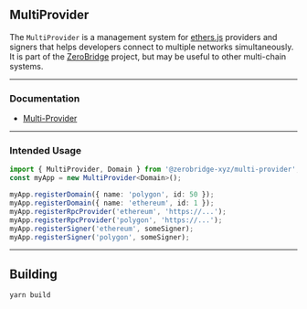 ## MultiProvider

The `MultiProvider` is a management system for
[ethers.js](https://docs.ethers.io/v5/) providers and signers that helps
developers connect to multiple networks simultaneously. It is part
of the [ZeroBridge](https://github.com/zerobridge-xyz/zerobridge-monorepo) project, but may
be useful to other multi-chain systems.

-------------------------

### Documentation

 - [Multi-Provider](https://docs.zerobridge.xyz/multi-provider/classes/multiprovider)

-------------------------

### Intended Usage

```ts
import { MultiProvider, Domain } from '@zerobridge-xyz/multi-provider';
const myApp = new MultiProvider<Domain>();

myApp.registerDomain({ name: 'polygon', id: 50 });
myApp.registerDomain({ name: 'ethereum', id: 1 });
myApp.registerRpcProvider('ethereum', 'https://...');
myApp.registerRpcProvider('polygon', 'https://...');
myApp.registerSigner('ethereum', someSigner);
myApp.registerSigner('polygon', someSigner);
```

-------------------------

## Building

```
yarn build
```
